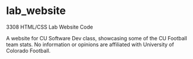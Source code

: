 # lab_website
3308 HTML/CSS Lab Website Code

A website for CU Software Dev class, showcasing some of the CU Football team stats.
No information or opinions are affiliated with University of Colorado Football.
